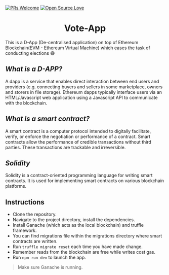 [![PRs Welcome](https://img.shields.io/badge/PRs-welcome-brightgreen.svg?style=flat-square)](http://makeapullrequest.com)
[![Open Source Love](https://badges.frapsoft.com/os/v1/open-source.png?v=103)](https://github.com/ellerbrock/open-source-badges/)

<h1 align="center">Vote-App</h1>

This is a D-App (De-centralised application) on top of Ethereum Blockchain(EVM - Ethereum Virtual Machine) which eases the task of conducting elections :smile:

## *What is a D-APP?*

A dapp is a service that enables direct interaction between end users and providers (e.g. connecting buyers and sellers in some marketplace, owners and storers in file storage). Ethereum dapps typically interface users via an HTML/Javascript web application using a Javascript API to communicate with the blockchain.

## *What is a smart contract?*

A smart contract is a computer protocol intended to digitally facilitate, verify, or enforce the negotiation or performance of a contract. Smart contracts allow the performance of credible transactions without third parties. These transactions are trackable and irreversible.

## *Solidity*

Solidity is a contract-oriented programming language for writing smart contracts. It is used for implementing smart contracts on various blockchain platforms.


## Instructions

- Clone the repository.
- Navigate to the project directory, install the dependencies.
- Install Ganache (which acts as the local blockchain) and truffle framework.
- You can find migrations file within the migrations directory where smart contracts are written.
- Run ```truffle migrate reset``` each time you have made change.
- Remember reads from the blockchain are free while writes cost gas.
- Run ```npm run dev``` to launch the app.
> Make sure Ganache is running.

